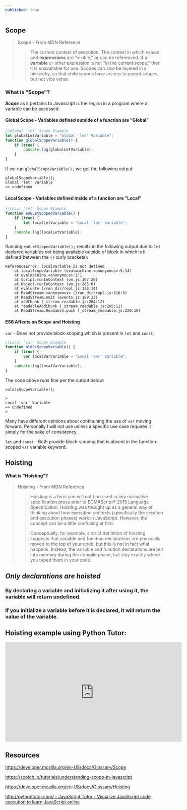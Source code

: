 ```yaml
---
published: true
---
```

## Scope

> Scope - From MDN Reference
>
> > The current context of execution. The context in which values and **expressions** are "visible," or can be referenced. If a **variable** or other expression is not "in the current scope," then it is unavailable for use. Scopes can also be layered in a hierarchy, so that child scopes have access to parent scopes, but not vice versa.

### What is "Scope"?

_**Scope**_ as it pertains to Javascript is the region in a program where a variable can be accessed.

#### Global Scope - Variables defined outside of a function are "Global"

```js
//Global 'let' Scope Example
let globalLetVariable = "Global 'let' Variable";
function globalScopeVariable() {
	if (true) {
		console.log(globalLetVariable);
	}
}
```

If we run `globalScopeVariable();` we get the following output:

```console
globalScopeVariable();
Global 'let' Variable
=> undefined
```

#### Local Scope - Variables defined inside of a function are "Local"

```js
//Local 'let' Scope Example
function es6LetScopedVariable() {
	if (true) {
		let localLetVariable = "Local 'let' Variable";
	}
	console.log(localLetVariable);
}
```

Running `es6LetScopedVariable();` results in the following output due to `let` declared variables not being available outside of block in which is it defined(between the `{}` curly brackets):

```console
ReferenceError: localVariable is not defined
    at localScopeVariable (evalmachine.<anonymous>:5:14)
    at evalmachine.<anonymous>:1:1
    at Script.runInContext (vm.js:107:20)
    at Object.runInContext (vm.js:285:6)
    at evaluate (/run_dir/repl.js:133:14)
    at ReadStream.<anonymous> (/run_dir/repl.js:116:5)
    at ReadStream.emit (events.js:189:13)
    at addChunk (_stream_readable.js:284:12)
    at readableAddChunk (_stream_readable.js:265:11)
    at ReadStream.Readable.push (_stream_readable.js:220:10)
```

#### ES6 Affects on Scope and Hoisting

`var` - Does not provide block-scoping which is present in `let` and `const`.

```js
//Local 'var' Scope Example
function oldJsScopeVariable() {
	if (true) {
		var localVarVariable = "Local 'var' Variable";
	}
	console.log(localVarVariable);
}
```

The code above runs fine per the output below:

```console
>oldJsScopeVariable();

>
Local 'var' Variable
=> undefined
>
```

Many have different opinions about continuning the use of `var` moving forward. Personally I will not use unless a specific use case requires it simply for the sake of consistency.

`let` and `const` - Both provide block-scoping that is absent in the function-scoped `var` variable keyword.

## Hoisting

#### What is "Hoisting"?

> Hoisting - From MDN Reference
>
> > Hoisting is a term you will not find used in any normative specification prose prior to ECMAScript® 2015 Language Specification. Hoisting was thought up as a general way of thinking about how execution contexts (specifically the creation and execution phases) work in JavaScript. However, the concept can be a little confusing at first.
> >
> > Conceptually, for example, a strict definition of hoisting suggests that variable and function declarations are physically moved to the top of your code, but this is not in fact what happens. Instead, the variable and function declarations are put into memory during the compile phase, but stay exactly where you typed them in your code.

## _Only declarations are hoisted_

### **By declaring a variable and initializing it after using it, the variable will return undefined.**

### **If you initialize a variable before it is declared, it will return the value of the variable.**

## **Hoisting example using Python Tutor:**

<iframe width="560" height="315" src="https://www.youtube.com/embed/tip_1rrhIZQ" frameborder="0" allow="accelerometer; autoplay; encrypted-media; gyroscope; picture-in-picture" allowfullscreen></iframe>

## Resources

https://developer.mozilla.org/en-US/docs/Glossary/Scope

https://scotch.io/tutorials/understanding-scope-in-javascript

https://developer.mozilla.org/en-US/docs/Glossary/Hoisting

[http://pythontutor.com/ - JavaScript Tutor - Visualize JavaScript code execution to learn JavaScript online](http://pythontutor.com/javascript.html#code=let%20globalLetVariable%20%3D%20%22Global%20'let'%20Variable%22%3B%0Afunction%20globalScopeVariable%28%29%20%7B%0A%20%20%20%20if%20%28true%29%20%7B%0A%20%20%20%20%20%20%20%20console.log%28globalLetVariable%29%3B%0A%20%20%20%20%7D%0A%7D%0A%0AglobalScopeVariable%28%29%3B&curInstr=0&mode=display&origin=opt-frontend.js&py=js&rawInputLstJSON=%5B%5D)
